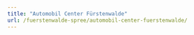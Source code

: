 ```yaml
---
title: "Automobil Center Fürstenwalde"
url: /fuerstenwalde-spree/automobil-center-fuerstenwalde/
---
```

